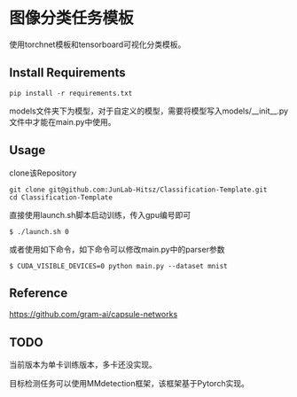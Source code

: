 # 图像分类任务模板

使用torchnet模板和tensorboard可视化分类模板。

## Install Requirements
```
pip install -r requirements.txt
```

models文件夹下为模型，对于自定义的模型，需要将模型写入models/\_\_init\_\_.py文件中才能在main.py中使用。

## Usage
clone该Repository
```
git clone git@github.com:JunLab-Hitsz/Classification-Template.git
cd Classification-Template
```

直接使用launch.sh脚本启动训练，传入gpu编号即可
```
$ ./launch.sh 0
```

或者使用如下命令，如下命令可以修改main.py中的parser参数
```
$ CUDA_VISIBLE_DEVICES=0 python main.py --dataset mnist
```

## Reference
https://github.com/gram-ai/capsule-networks


## TODO
当前版本为单卡训练版本，多卡还没实现。

目标检测任务可以使用MMdetection框架，该框架基于Pytorch实现。
